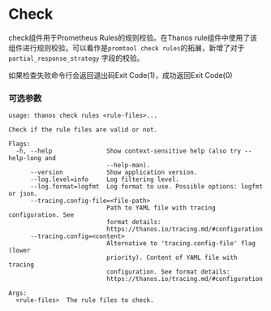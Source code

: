 # Check

check组件用于Prometheus Rules的规则校验。在Thanos rule组件中使用了该组件进行规则校验。可以看作是`promtool check rules`的拓展，新增了对于 `partial_response_strategy` 字段的校验。

如果检查失败命令行会返回退出码Exit Code\(1\)，成功返回Exit Code\(0\)

### 可选参数

```text
usage: thanos check rules <rule-files>...

Check if the rule files are valid or not.

Flags:
  -h, --help               Show context-sensitive help (also try --help-long and
                           --help-man).
      --version            Show application version.
      --log.level=info     Log filtering level.
      --log.format=logfmt  Log format to use. Possible options: logfmt or json.
      --tracing.config-file=<file-path>
                           Path to YAML file with tracing configuration. See
                           format details:
                           https://thanos.io/tracing.md/#configuration
      --tracing.config=<content>
                           Alternative to 'tracing.config-file' flag (lower
                           priority). Content of YAML file with tracing
                           configuration. See format details:
                           https://thanos.io/tracing.md/#configuration

Args:
  <rule-files>  The rule files to check.
```



